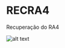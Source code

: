 # RECRA4
Recuperação do RA4

![alt text](https://github.com/gwbrel/RECRA4/blob/main/src/Dobramento.png)
